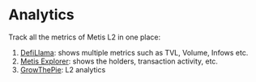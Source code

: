 # Analytics

Track all the metrics of Metis L2 in one place:

1. [DefiLlama](https://defillama.com/chain/Metis?tvl=true): shows multiple metrics such as TVL, Volume, Infows etc.
2. [Metis Explorer](https://explorer.metis.io/chart?id=tx): shows the holders, transaction activity, etc.
3. [GrowThePie](https://www.growthepie.xyz/chains/metis): L2 analytics
